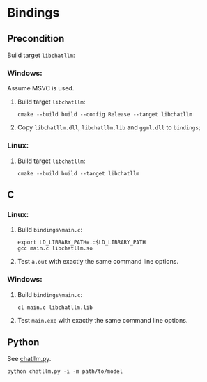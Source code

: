 # Bindings

## Precondition

Build target `libchatllm`:

### Windows:

Assume MSVC is used.

1. Build target `libchatllm`:

    ```shell
    cmake --build build --config Release --target libchatllm
    ```

1. Copy `libchatllm.dll`, `libchatllm.lib` and `ggml.dll` to `bindings`;

### Linux:

1. Build target `libchatllm`:

    ```shell
    cmake --build build --target libchatllm
    ```

## C

### Linux:

1. Build `bindings\main.c`:

    ```shell
    export LD_LIBRARY_PATH=.:$LD_LIBRARY_PATH
    gcc main.c libchatllm.so
    ```

1. Test `a.out` with exactly the same command line options.

### Windows:

1. Build `bindings\main.c`:

    ```shell
    cl main.c libchatllm.lib
    ```

1. Test `main.exe` with exactly the same command line options.

## Python

See [chatllm.py](../bindings/chatllm.py).

```shell
python chatllm.py -i -m path/to/model
```
